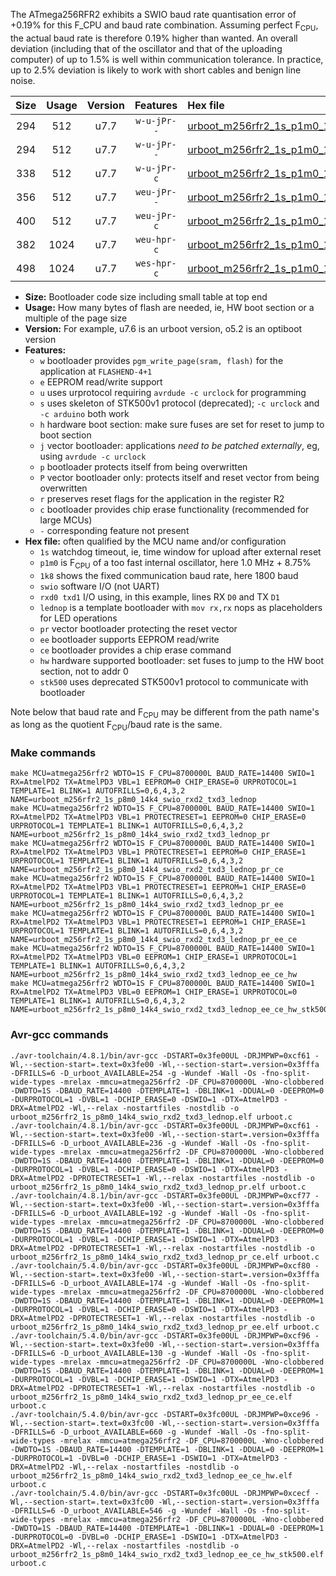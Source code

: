 The ATmega256RFR2 exhibits a SWIO baud rate quantisation error of +0.19% for this F_CPU and baud rate combination. Assuming perfect F<sub>CPU</sub>, the actual baud rate is therefore 0.19% higher than wanted. An overall deviation (including that of the oscillator and that of the uploading computer) of up to 1.5% is well within communication tolerance. In practice, up to 2.5% deviation is likely to work with short cables and benign line noise.

|Size|Usage|Version|Features|Hex file|
|:-:|:-:|:-:|:-:|:--|
|294|512|u7.7|`w-u-jPr--`|[urboot_m256rfr2_1s_p1m0_1k8_swio_rxd2_txd3_lednop.hex](https://raw.githubusercontent.com/stefanrueger/urboot.hex/main/mcus/atmega256rfr2/watchdog_1_s/internal_oscillator_p%2B8.75%25/%2B1m000000_hz/%2B%2B%2B1k8_baud/uart1_rxd2_txd3/lednop/urboot_m256rfr2_1s_p1m0_1k8_swio_rxd2_txd3_lednop.hex)|
|294|512|u7.7|`w-u-jPr--`|[urboot_m256rfr2_1s_p1m0_1k8_swio_rxd2_txd3_lednop_pr.hex](https://raw.githubusercontent.com/stefanrueger/urboot.hex/main/mcus/atmega256rfr2/watchdog_1_s/internal_oscillator_p%2B8.75%25/%2B1m000000_hz/%2B%2B%2B1k8_baud/uart1_rxd2_txd3/lednop/urboot_m256rfr2_1s_p1m0_1k8_swio_rxd2_txd3_lednop_pr.hex)|
|338|512|u7.7|`w-u-jPr-c`|[urboot_m256rfr2_1s_p1m0_1k8_swio_rxd2_txd3_lednop_pr_ce.hex](https://raw.githubusercontent.com/stefanrueger/urboot.hex/main/mcus/atmega256rfr2/watchdog_1_s/internal_oscillator_p%2B8.75%25/%2B1m000000_hz/%2B%2B%2B1k8_baud/uart1_rxd2_txd3/lednop/urboot_m256rfr2_1s_p1m0_1k8_swio_rxd2_txd3_lednop_pr_ce.hex)|
|356|512|u7.7|`weu-jPr--`|[urboot_m256rfr2_1s_p1m0_1k8_swio_rxd2_txd3_lednop_pr_ee.hex](https://raw.githubusercontent.com/stefanrueger/urboot.hex/main/mcus/atmega256rfr2/watchdog_1_s/internal_oscillator_p%2B8.75%25/%2B1m000000_hz/%2B%2B%2B1k8_baud/uart1_rxd2_txd3/lednop/urboot_m256rfr2_1s_p1m0_1k8_swio_rxd2_txd3_lednop_pr_ee.hex)|
|400|512|u7.7|`weu-jPr-c`|[urboot_m256rfr2_1s_p1m0_1k8_swio_rxd2_txd3_lednop_pr_ee_ce.hex](https://raw.githubusercontent.com/stefanrueger/urboot.hex/main/mcus/atmega256rfr2/watchdog_1_s/internal_oscillator_p%2B8.75%25/%2B1m000000_hz/%2B%2B%2B1k8_baud/uart1_rxd2_txd3/lednop/urboot_m256rfr2_1s_p1m0_1k8_swio_rxd2_txd3_lednop_pr_ee_ce.hex)|
|382|1024|u7.7|`weu-hpr-c`|[urboot_m256rfr2_1s_p1m0_1k8_swio_rxd2_txd3_lednop_ee_ce_hw.hex](https://raw.githubusercontent.com/stefanrueger/urboot.hex/main/mcus/atmega256rfr2/watchdog_1_s/internal_oscillator_p%2B8.75%25/%2B1m000000_hz/%2B%2B%2B1k8_baud/uart1_rxd2_txd3/lednop/urboot_m256rfr2_1s_p1m0_1k8_swio_rxd2_txd3_lednop_ee_ce_hw.hex)|
|498|1024|u7.7|`wes-hpr-c`|[urboot_m256rfr2_1s_p1m0_1k8_swio_rxd2_txd3_lednop_ee_ce_hw_stk500.hex](https://raw.githubusercontent.com/stefanrueger/urboot.hex/main/mcus/atmega256rfr2/watchdog_1_s/internal_oscillator_p%2B8.75%25/%2B1m000000_hz/%2B%2B%2B1k8_baud/uart1_rxd2_txd3/lednop/urboot_m256rfr2_1s_p1m0_1k8_swio_rxd2_txd3_lednop_ee_ce_hw_stk500.hex)|

- **Size:** Bootloader code size including small table at top end
- **Usage:** How many bytes of flash are needed, ie, HW boot section or a multiple of the page size
- **Version:** For example, u7.6 is an urboot version, o5.2 is an optiboot version
- **Features:**
  + `w` bootloader provides `pgm_write_page(sram, flash)` for the application at `FLASHEND-4+1`
  + `e` EEPROM read/write support
  + `u` uses urprotocol requiring `avrdude -c urclock` for programming
  + `s` uses skeleton of STK500v1 protocol (deprecated); `-c urclock` and `-c arduino` both work
  + `h` hardware boot section: make sure fuses are set for reset to jump to boot section
  + `j` vector bootloader: applications *need to be patched externally*, eg, using `avrdude -c urclock`
  + `p` bootloader protects itself from being overwritten
  + `P` vector bootloader only: protects itself and reset vector from being overwritten
  + `r` preserves reset flags for the application in the register R2
  + `c` bootloader provides chip erase functionality (recommended for large MCUs)
  + `-` corresponding feature not present
- **Hex file:** often qualified by the MCU name and/or configuration
  + `1s` watchdog timeout, ie, time window for upload after external reset
  + `p1m0` is F<sub>CPU</sub> of a too fast internal oscillator, here 1.0 MHz + 8.75%
  + `1k8` shows the fixed communication baud rate, here 1800 baud
  + `swio` software I/O (not UART)
  + `rxd0 txd1` I/O using, in this example, lines RX `D0` and TX `D1`
  + `lednop` is a template bootloader with `mov rx,rx` nops as placeholders for LED operations
  + `pr` vector bootloader protecting the reset vector
  + `ee` bootloader supports EEPROM read/write
  + `ce` bootloader provides a chip erase command
  + `hw` hardware supported bootloader: set fuses to jump to the HW boot section, not to addr 0
  + `stk500` uses deprecated STK500v1 protocol to communicate with bootloader


Note below that baud rate and F<sub>CPU</sub> may be different from the path name's as long as the quotient F<sub>CPU</sub>/baud rate is the same.

### Make commands
```
make MCU=atmega256rfr2 WDTO=1S F_CPU=8700000L BAUD_RATE=14400 SWIO=1 RX=AtmelPD2 TX=AtmelPD3 VBL=1 EEPROM=0 CHIP_ERASE=0 URPROTOCOL=1 TEMPLATE=1 BLINK=1 AUTOFRILLS=0,6,4,3,2 NAME=urboot_m256rfr2_1s_p8m0_14k4_swio_rxd2_txd3_lednop
make MCU=atmega256rfr2 WDTO=1S F_CPU=8700000L BAUD_RATE=14400 SWIO=1 RX=AtmelPD2 TX=AtmelPD3 VBL=1 PROTECTRESET=1 EEPROM=0 CHIP_ERASE=0 URPROTOCOL=1 TEMPLATE=1 BLINK=1 AUTOFRILLS=0,6,4,3,2 NAME=urboot_m256rfr2_1s_p8m0_14k4_swio_rxd2_txd3_lednop_pr
make MCU=atmega256rfr2 WDTO=1S F_CPU=8700000L BAUD_RATE=14400 SWIO=1 RX=AtmelPD2 TX=AtmelPD3 VBL=1 PROTECTRESET=1 EEPROM=0 CHIP_ERASE=1 URPROTOCOL=1 TEMPLATE=1 BLINK=1 AUTOFRILLS=0,6,4,3,2 NAME=urboot_m256rfr2_1s_p8m0_14k4_swio_rxd2_txd3_lednop_pr_ce
make MCU=atmega256rfr2 WDTO=1S F_CPU=8700000L BAUD_RATE=14400 SWIO=1 RX=AtmelPD2 TX=AtmelPD3 VBL=1 PROTECTRESET=1 EEPROM=1 CHIP_ERASE=0 URPROTOCOL=1 TEMPLATE=1 BLINK=1 AUTOFRILLS=0,6,4,3,2 NAME=urboot_m256rfr2_1s_p8m0_14k4_swio_rxd2_txd3_lednop_pr_ee
make MCU=atmega256rfr2 WDTO=1S F_CPU=8700000L BAUD_RATE=14400 SWIO=1 RX=AtmelPD2 TX=AtmelPD3 VBL=1 PROTECTRESET=1 EEPROM=1 CHIP_ERASE=1 URPROTOCOL=1 TEMPLATE=1 BLINK=1 AUTOFRILLS=0,6,4,3,2 NAME=urboot_m256rfr2_1s_p8m0_14k4_swio_rxd2_txd3_lednop_pr_ee_ce
make MCU=atmega256rfr2 WDTO=1S F_CPU=8700000L BAUD_RATE=14400 SWIO=1 RX=AtmelPD2 TX=AtmelPD3 VBL=0 EEPROM=1 CHIP_ERASE=1 URPROTOCOL=1 TEMPLATE=1 BLINK=1 AUTOFRILLS=0,6,4,3,2 NAME=urboot_m256rfr2_1s_p8m0_14k4_swio_rxd2_txd3_lednop_ee_ce_hw
make MCU=atmega256rfr2 WDTO=1S F_CPU=8700000L BAUD_RATE=14400 SWIO=1 RX=AtmelPD2 TX=AtmelPD3 VBL=0 EEPROM=1 CHIP_ERASE=1 URPROTOCOL=0 TEMPLATE=1 BLINK=1 AUTOFRILLS=0,6,4,3,2 NAME=urboot_m256rfr2_1s_p8m0_14k4_swio_rxd2_txd3_lednop_ee_ce_hw_stk500
```

### Avr-gcc commands
```
./avr-toolchain/4.8.1/bin/avr-gcc -DSTART=0x3fe00UL -DRJMPWP=0xcf61 -Wl,--section-start=.text=0x3fe00 -Wl,--section-start=.version=0x3fffa -DFRILLS=6 -D_urboot_AVAILABLE=254 -g -Wundef -Wall -Os -fno-split-wide-types -mrelax -mmcu=atmega256rfr2 -DF_CPU=8700000L -Wno-clobbered -DWDTO=1S -DBAUD_RATE=14400 -DTEMPLATE=1 -DBLINK=1 -DDUAL=0 -DEEPROM=0 -DURPROTOCOL=1 -DVBL=1 -DCHIP_ERASE=0 -DSWIO=1 -DTX=AtmelPD3 -DRX=AtmelPD2 -Wl,--relax -nostartfiles -nostdlib -o urboot_m256rfr2_1s_p8m0_14k4_swio_rxd2_txd3_lednop.elf urboot.c
./avr-toolchain/4.8.1/bin/avr-gcc -DSTART=0x3fe00UL -DRJMPWP=0xcf61 -Wl,--section-start=.text=0x3fe00 -Wl,--section-start=.version=0x3fffa -DFRILLS=6 -D_urboot_AVAILABLE=236 -g -Wundef -Wall -Os -fno-split-wide-types -mrelax -mmcu=atmega256rfr2 -DF_CPU=8700000L -Wno-clobbered -DWDTO=1S -DBAUD_RATE=14400 -DTEMPLATE=1 -DBLINK=1 -DDUAL=0 -DEEPROM=0 -DURPROTOCOL=1 -DVBL=1 -DCHIP_ERASE=0 -DSWIO=1 -DTX=AtmelPD3 -DRX=AtmelPD2 -DPROTECTRESET=1 -Wl,--relax -nostartfiles -nostdlib -o urboot_m256rfr2_1s_p8m0_14k4_swio_rxd2_txd3_lednop_pr.elf urboot.c
./avr-toolchain/4.8.1/bin/avr-gcc -DSTART=0x3fe00UL -DRJMPWP=0xcf77 -Wl,--section-start=.text=0x3fe00 -Wl,--section-start=.version=0x3fffa -DFRILLS=6 -D_urboot_AVAILABLE=192 -g -Wundef -Wall -Os -fno-split-wide-types -mrelax -mmcu=atmega256rfr2 -DF_CPU=8700000L -Wno-clobbered -DWDTO=1S -DBAUD_RATE=14400 -DTEMPLATE=1 -DBLINK=1 -DDUAL=0 -DEEPROM=0 -DURPROTOCOL=1 -DVBL=1 -DCHIP_ERASE=1 -DSWIO=1 -DTX=AtmelPD3 -DRX=AtmelPD2 -DPROTECTRESET=1 -Wl,--relax -nostartfiles -nostdlib -o urboot_m256rfr2_1s_p8m0_14k4_swio_rxd2_txd3_lednop_pr_ce.elf urboot.c
./avr-toolchain/5.4.0/bin/avr-gcc -DSTART=0x3fe00UL -DRJMPWP=0xcf80 -Wl,--section-start=.text=0x3fe00 -Wl,--section-start=.version=0x3fffa -DFRILLS=6 -D_urboot_AVAILABLE=174 -g -Wundef -Wall -Os -fno-split-wide-types -mrelax -mmcu=atmega256rfr2 -DF_CPU=8700000L -Wno-clobbered -DWDTO=1S -DBAUD_RATE=14400 -DTEMPLATE=1 -DBLINK=1 -DDUAL=0 -DEEPROM=1 -DURPROTOCOL=1 -DVBL=1 -DCHIP_ERASE=0 -DSWIO=1 -DTX=AtmelPD3 -DRX=AtmelPD2 -DPROTECTRESET=1 -Wl,--relax -nostartfiles -nostdlib -o urboot_m256rfr2_1s_p8m0_14k4_swio_rxd2_txd3_lednop_pr_ee.elf urboot.c
./avr-toolchain/5.4.0/bin/avr-gcc -DSTART=0x3fe00UL -DRJMPWP=0xcf96 -Wl,--section-start=.text=0x3fe00 -Wl,--section-start=.version=0x3fffa -DFRILLS=6 -D_urboot_AVAILABLE=130 -g -Wundef -Wall -Os -fno-split-wide-types -mrelax -mmcu=atmega256rfr2 -DF_CPU=8700000L -Wno-clobbered -DWDTO=1S -DBAUD_RATE=14400 -DTEMPLATE=1 -DBLINK=1 -DDUAL=0 -DEEPROM=1 -DURPROTOCOL=1 -DVBL=1 -DCHIP_ERASE=1 -DSWIO=1 -DTX=AtmelPD3 -DRX=AtmelPD2 -DPROTECTRESET=1 -Wl,--relax -nostartfiles -nostdlib -o urboot_m256rfr2_1s_p8m0_14k4_swio_rxd2_txd3_lednop_pr_ee_ce.elf urboot.c
./avr-toolchain/5.4.0/bin/avr-gcc -DSTART=0x3fc00UL -DRJMPWP=0xce96 -Wl,--section-start=.text=0x3fc00 -Wl,--section-start=.version=0x3fffa -DFRILLS=6 -D_urboot_AVAILABLE=660 -g -Wundef -Wall -Os -fno-split-wide-types -mrelax -mmcu=atmega256rfr2 -DF_CPU=8700000L -Wno-clobbered -DWDTO=1S -DBAUD_RATE=14400 -DTEMPLATE=1 -DBLINK=1 -DDUAL=0 -DEEPROM=1 -DURPROTOCOL=1 -DVBL=0 -DCHIP_ERASE=1 -DSWIO=1 -DTX=AtmelPD3 -DRX=AtmelPD2 -Wl,--relax -nostartfiles -nostdlib -o urboot_m256rfr2_1s_p8m0_14k4_swio_rxd2_txd3_lednop_ee_ce_hw.elf urboot.c
./avr-toolchain/5.4.0/bin/avr-gcc -DSTART=0x3fc00UL -DRJMPWP=0xcecf -Wl,--section-start=.text=0x3fc00 -Wl,--section-start=.version=0x3fffa -DFRILLS=6 -D_urboot_AVAILABLE=546 -g -Wundef -Wall -Os -fno-split-wide-types -mrelax -mmcu=atmega256rfr2 -DF_CPU=8700000L -Wno-clobbered -DWDTO=1S -DBAUD_RATE=14400 -DTEMPLATE=1 -DBLINK=1 -DDUAL=0 -DEEPROM=1 -DURPROTOCOL=0 -DVBL=0 -DCHIP_ERASE=1 -DSWIO=1 -DTX=AtmelPD3 -DRX=AtmelPD2 -Wl,--relax -nostartfiles -nostdlib -o urboot_m256rfr2_1s_p8m0_14k4_swio_rxd2_txd3_lednop_ee_ce_hw_stk500.elf urboot.c
```

